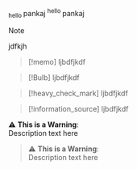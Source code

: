 <sub>
hello
</sub> pankaj

<sup>
hello
</sup> pankaj


> [!note]
> jdfkjh

>[!memo]
>ljbdfjkdf

>[!Bulb]
>ljbdfjkdf

>[!heavy_check_mark]
>ljbdfjkdf

>[!information_source]
>ljbdfjkdf

⚠️ **This is a Warning**: <br> Description text here

> :warning: **This is a Warning**: <br>
Description text here
